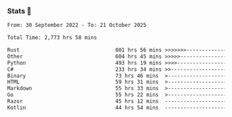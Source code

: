 ### Stats 👋
<!--START_SECTION:waka-->

```txt
From: 30 September 2022 - To: 21 October 2025

Total Time: 2,773 hrs 58 mins

Rust                               801 hrs 56 mins >>>>>>>------------------   28.91 %
Other                              604 hrs 45 mins >>>>>--------------------   21.80 %
Python                             493 hrs 19 mins >>>>---------------------   17.78 %
C#                                 233 hrs 34 mins >>-----------------------   08.42 %
Binary                             73 hrs 46 mins  >------------------------   02.66 %
HTML                               59 hrs 31 mins  >------------------------   02.15 %
Markdown                           55 hrs 33 mins  >------------------------   02.00 %
Go                                 55 hrs 22 mins  >------------------------   02.00 %
Razor                              45 hrs 12 mins  -------------------------   01.63 %
Kotlin                             44 hrs 54 mins  -------------------------   01.62 %
```

<!--END_SECTION:waka-->

<!--
**buhaytza2005/buhaytza2005** is a ✨ _special_ ✨ repository because its `README.md` (this file) appears on your GitHub profile.

Here are some ideas to get you started:

- 🔭 I’m currently working on ...
- 🌱 I’m currently learning ...
- 👯 I’m looking to collaborate on ...
- 🤔 I’m looking for help with ...
- 💬 Ask me about ...
- 📫 How to reach me: ...
- 😄 Pronouns: ...
- ⚡ Fun fact: ...
-->


